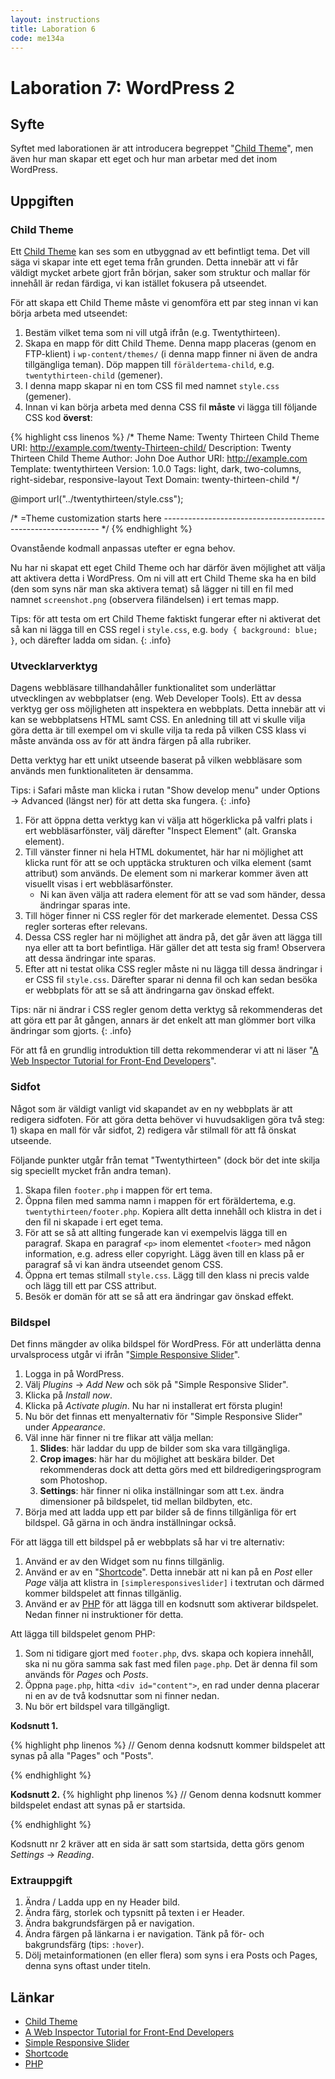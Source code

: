 ```yaml
---
layout: instructions
title: Laboration 6
code: me134a
---
```


# Laboration 7: WordPress 2

## Syfte

Syftet med laborationen är att introducera begreppet "[Child Theme][childtheme]", men även hur man skapar ett eget och hur man arbetar med det inom WordPress.

## Uppgiften

### Child Theme

Ett [Child Theme][childtheme] kan ses som en utbyggnad av ett befintligt tema. Det vill säga vi skapar inte ett eget tema från grunden. Detta innebär att vi får väldigt mycket arbete gjort från början, saker som struktur och mallar för innehåll är redan färdiga, vi kan istället fokusera på utseendet.

För att skapa ett Child Theme måste vi genomföra ett par steg innan vi kan börja arbeta med utseendet:

1. Bestäm vilket tema som ni vill utgå ifrån (e.g. Twentythirteen).
2. Skapa en mapp för ditt Child Theme. Denna mapp placeras (genom en FTP-klient) i `wp-content/themes/` (i denna mapp finner ni även de andra tillgängliga teman). Döp mappen till `föräldertema-child`, e.g. `twentythirteen-child` (gemener).
3. I denna mapp skapar ni en tom CSS fil med namnet `style.css` (gemener).
4. Innan vi kan börja arbeta med denna CSS fil __måste__ vi lägga till följande CSS kod __överst__:

{% highlight css linenos %}
/*
 Theme Name:   Twenty Thirteen Child
 Theme URI:    http://example.com/twenty-Thirteen-child/
 Description:  Twenty Thirteen Child Theme
 Author:       John Doe
 Author URI:   http://example.com
 Template:     twentythirteen
 Version:      1.0.0
 Tags:         light, dark, two-columns, right-sidebar, responsive-layout
 Text Domain:  twenty-thirteen-child
*/

@import url("../twentythirteen/style.css");

/* =Theme customization starts here
-------------------------------------------------------------- */
{% endhighlight %}

Ovanstående kodmall anpassas utefter er egna behov.

Nu har ni skapat ett eget Child Theme och har därför även möjlighet att välja att aktivera detta i WordPress. Om ni vill att ert Child Theme ska ha en bild (den som syns när man ska aktivera temat) så lägger ni till en fil med namnet `screenshot.png` (observera filändelsen) i ert temas mapp.

Tips: för att testa om ert Child Theme faktiskt fungerar efter ni aktiverat det så kan ni lägga till en CSS regel i `style.css`, e.g. `body { background: blue; }`, och därefter ladda om sidan.
{: .info}

### Utvecklarverktyg

Dagens webbläsare tillhandahåller funktionalitet som underlättar utvecklingen av webbplatser (eng. Web Developer Tools). Ett av dessa verktyg ger oss möjligheten att inspektera en webbplats. Detta innebär att vi kan se webbplatsens HTML samt CSS. En anledning till att vi skulle vilja göra detta är till exempel om vi skulle vilja ta reda på vilken CSS klass vi måste använda oss av för att ändra färgen på alla rubriker.

Detta verktyg har ett unikt utseende baserat på vilken webbläsare som används men funktionaliteten är densamma.

Tips: i Safari måste man klicka i rutan "Show develop menu" under Options -> Advanced (längst ner) för att detta ska fungera.
{: .info}

1. För att öppna detta verktyg kan vi välja att högerklicka på valfri plats i ert webbläsarfönster, välj därefter "Inspect Element" (alt. Granska element).
2. Till vänster finner ni hela HTML dokumentet, här har ni möjlighet att klicka runt för att se och upptäcka strukturen och vilka element (samt attribut) som används. De element som ni markerar kommer även att visuellt visas i ert webbläsarfönster.
    - Ni kan även välja att radera element för att se vad som händer, dessa ändringar sparas inte.
3. Till höger finner ni CSS regler för det markerade elementet. Dessa CSS regler sorteras efter relevans.
4. Dessa CSS regler har ni möjlighet att ändra på, det går även att lägga till nya eller att ta bort befintliga. Här gäller det att testa sig fram! Observera att dessa ändringar inte sparas.
5. Efter att ni testat olika CSS regler måste ni nu lägga till dessa ändringar i er CSS fil `style.css`. Därefter sparar ni denna fil och kan sedan besöka er webbplats för att se så att ändringarna gav önskad effekt.

Tips: när ni ändrar i CSS regler genom detta verktyg så rekommenderas det att göra ett par åt gången, annars är det enkelt att man glömmer bort vilka ändringar som gjorts.
{: .info}

För att få en grundlig introduktion till detta rekommenderar vi att ni läser "[A Web Inspector Tutorial for Front-End Developers][tutorial]".

### Sidfot

Något som är väldigt vanligt vid skapandet av en ny webbplats är att redigera sidfoten. För att göra detta behöver vi huvudsakligen göra två steg: 1) skapa en mall för vår sidfot, 2) redigera vår stilmall för att få önskat utseende.

Följande punkter utgår från temat "Twentythirteen" (dock bör det inte skilja sig speciellt mycket från andra teman).

1. Skapa filen `footer.php` i mappen för ert tema.
2. Öppna filen med samma namn i mappen för ert föräldertema, e.g. `twentythirteen/footer.php`. Kopiera allt detta innehåll och klistra in det i den fil ni skapade i ert eget tema.
3. För att se så att allting fungerade kan vi exempelvis lägga till en paragraf. Skapa en paragraf `<p>` inom elementet `<footer>` med någon information, e.g. adress eller copyright. Lägg även till en klass på er paragraf så vi kan ändra utseendet genom CSS.
4. Öppna ert temas stilmall `style.css`. Lägg till den klass ni precis valde och lägg till ett par CSS attribut.
5. Besök er domän för att se så att era ändringar gav önskad effekt.

### Bildspel

Det finns mängder av olika bildspel för WordPress. För att underlätta denna urvalsprocess utgår vi ifrån "[Simple Responsive Slider][slider]".

1. Logga in på WordPress.
2. Välj _Plugins_ -> _Add New_ och sök på "Simple Responsive Slider".
3. Klicka på _Install now_.
4. Klicka på _Activate plugin_. Nu har ni installerat ert första plugin!
5. Nu bör det finnas ett menyalternativ för "Simple Responsive Slider" under _Appearance_.
6. Väl inne här finner ni tre flikar att välja mellan:
    1. __Slides__: här laddar du upp de bilder som ska vara tillgängliga.
    2. __Crop images__: här har du möjlighet att beskära bilder. Det rekommenderas dock att detta görs med ett bildredigeringsprogram som Photoshop.
    3. __Settings__: här finner ni olika inställningar som att t.ex. ändra dimensioner på bildspelet, tid mellan bildbyten, etc.
7. Börja med att ladda upp ett par bilder så de finns tillgänliga för ert bildspel. Gå gärna in och ändra inställningar också.

För att lägga till ett bildspel på er webbplats så har vi tre alternativ:

1. Använd er av den Widget som nu finns tillgänlig.
2. Använd er av en "[Shortcode][shortcode]". Detta innebär att ni kan på en _Post_ eller _Page_ välja att klistra in `[simpleresponsiveslider]` i textrutan och därmed kommer bildspelet att finnas tillgänlig.
3. Använd er av [PHP][php] för att lägga till en kodsnutt som aktiverar bildspelet. Nedan finner ni instruktioner för detta.

Att lägga till bildspelet genom PHP:

1. Som ni tidigare gjort med `footer.php`, dvs. skapa och kopiera innehåll, ska ni nu göra samma sak fast med filen `page.php`. Det är denna fil som används för _Pages_ och _Posts_.
2. Öppna `page.php`, hitta `<div id="content">`, en rad under denna placerar ni en av de två kodsnuttar som ni finner nedan.
3. Nu bör ert bildspel vara tillgängligt.

__Kodsnutt 1.__

{% highlight php linenos %}
// Genom denna kodsnutt kommer bildspelet att synas på alla "Pages" och "Posts".
<?php
    if ( function_exists( 'show_simpleresponsiveslider' ) ) {
        show_simpleresponsiveslider();
    }
?>
{% endhighlight %}

__Kodsnutt 2.__
{% highlight php linenos %}
// Genom denna kodsnutt kommer bildspelet endast att synas på er startsida.
<?php
    if ( is_front_page() && function_exists( 'show_simpleresponsiveslider' ) ) {
        show_simpleresponsiveslider();
    }
?>
{% endhighlight %}

Kodsnutt nr 2 kräver att en sida är satt som startsida, detta görs genom _Settings_ -> _Reading_.

### Extrauppgift

1. Ändra / Ladda upp en ny Header bild.
2. Ändra färg, storlek och typsnitt på texten i er Header.
3. Ändra bakgrundsfärgen på er navigation.
4. Ändra färgen på länkarna i er navigation. Tänk på för- och bakgrundsfärg (tips: `:hover`).
5. Dölj metainformationen (en eller flera) som syns i era Posts och Pages, denna syns oftast under titeln.

## Länkar

* [Child Theme][childtheme]
* [A Web Inspector Tutorial for Front-End Developers][tutorial]
* [Simple Responsive Slider][slider]
* [Shortcode][shortcode]
* [PHP][php]

[childtheme]: http://codex.wordpress.org/Child_Themes
[tutorial]: http://thewc.co/articles/view/web-inspector-tutorial
[slider]: https://wordpress.org/plugins/simple-responsive-slider/
[shortcode]: http://en.support.wordpress.com/shortcodes/
[php]: http://php.net/manual/en/intro-whatis.php
